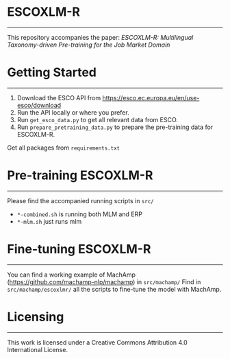 # ESCOXLM-R
___

This repository accompanies the paper: _ESCOXLM-R: Multilingual Taxonomy-driven Pre-training for the Job Market 
Domain_

# Getting Started
___

1. Download the ESCO API from https://esco.ec.europa.eu/en/use-esco/download
2. Run the API locally or where you prefer.
3. Run `get_esco_data.py` to get all relevant data from ESCO.
4. Run `prepare_pretraining_data.py` to prepare the pre-training data for ESCOXLM-R.

Get all packages from `requirements.txt`

# Pre-training ESCOXLM-R
___


Please find the accompanied running scripts in `src/`
* `*-combined.sh` is running both MLM and ERP
* `*-mlm.sh` just runs mlm

# Fine-tuning ESCOXLM-R
___

You can find a working example of MachAmp (https://github.com/machamp-nlp/machamp) in `src/machamp/`
Find in `src/machamp/escoxlmr/` all the scripts to fine-tune the model with MachAmp.

# Licensing
___

This work is licensed under a Creative Commons Attribution 4.0 International License.



